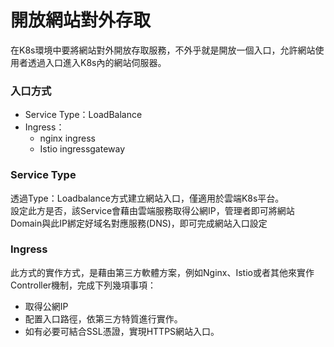 # 開放網站對外存取

在K8s環境中要將網站對外開放存取服務，不外乎就是開放一個入口，允許網站使用者透過入口進入K8s內的網站伺服器。

### 入口方式

* Service Type：LoadBalance
* Ingress：
  * nginx ingress
  * Istio ingressgateway

### Service Type

透過Type：Loadbalance方式建立網站入口，僅適用於雲端K8s平台。  
設定此方是否，該Service會藉由雲端服務取得公網IP，管理者即可將網站Domain與此IP綁定好域名對應服務\(DNS\)，即可完成網站入口設定

### Ingress

此方式的實作方式，是藉由第三方軟體方案，例如Nginx、Istio或者其他來實作Controller機制，完成下列幾項事項：

* 取得公網IP
* 配置入口路徑，依第三方特質進行實作。
* 如有必要可結合SSL憑證，實現HTTPS網站入口。

